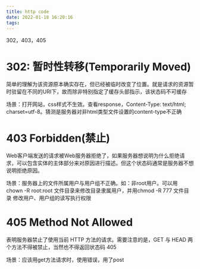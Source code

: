 ```yaml
---
title: http code
date: 2022-01-18 16:20:16
tags:
---
```

302，403，405
<!-- more -->

# 302: 暂时性转移(Temporarily Moved)
简单的理解为该资源原本确实存在，但已经被临时改变了位置。就是请求的资源暂时驻留在不同的URI下，故而除非特别指定了缓存头部指示，该状态码不可缓存

场景：打开网站，css样式不生效。查看response，Content-Type: text/html; charset=utf-8。猜测是服务器对非html类型文件设置的content-type不正确

# 403 Forbidden(禁止)

Web客户端发送的请求被Web服务器拒绝了，如果服务器想说明为什么拒绝请求，可以包含实体的主体部分来对原因进行描述。但这个状态码通常是服务器不想说明拒绝原因。

场景：服务器上的文件所属用户与用户组不正确。如：非root用户。可以用chown -R root:root 文件目录来修改目录隶属用户，并用chmod -R 777 文件目录 修改用户、用户组的读写执行权限

# 405 Method Not Allowed 
表明服务器禁止了使用当前 HTTP 方法的请求。需要注意的是，GET 与 HEAD 两个方法不得被禁止，当然也不得返回状态码 405

场景：应该用get方法请求时，使用错误，用了post


